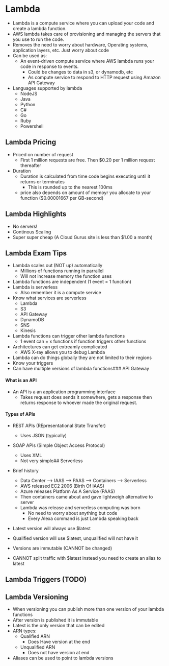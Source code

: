 # Lambda

- Lambda is a compute service where you can upload your code and create a lambda function.
- AWS lambda takes care of provisioning and managing the servers that you use to run the code.
- Removes the need to worry about hardware, Operating systems, application layers, etc. Just worry about code
- Can be used as:
  - An event-driven compute service where AWS lambda runs your code in response to events.
    - Could be changes to data in s3, or dynamodb, etc
    - As compute service to respond to HTTP request using Amazon API Gateway
- Languages supported by lambda
  - NodeJS
  - Java
  - Python
  - C#
  - Go
  - Ruby
  - Powershell

## Lambda Pricing

- Priced on number of request
  - First 1 million requests are free. Then $0.20 per 1 million request thereafter
- Duration
  - Duration is calculated from time code begins executing until it returns or terminates
    - This is rounded up to the nearest 100ms
  - price also depends on amount of memoyr you allocate to your function ($0.00001667 per GB-second)

## Lambda Highlights

- No servers!
- Continous Scaling
- Super super cheap (A Cloud Gurus site is less than $1.00 a month)

## Lambda Exam Tips

- Lambda scales out (NOT up) automatically
  - Millions of functions running in parrallel
  - Will not increase memory the function uses
- Lambda functions are independent (1 event = 1 function)
- Lambda is serverless
  - Also remember it is a compute service
- Know what services are serverless
  - Lambda
  - S3
  - API Gateway
  - DynamoDB
  - SNS
  - Kinesis
- Lambda functions can trigger other lambda functions
  - 1 event can = x functions if function triggers other functions
- Architectures can get extreamly complicated
  - AWS X-ray allows you to debug Lambda
- Lambda can do things globally they are not limited to their regions
- Know your triggers
- Can have multiple versions of lambda functions### API Gateway

#### What is an API

- An API is a an application programming interface
  - Takes request does sends it somewhere, gets a response then returns response to whoever made the original request.

#### Types of APIs

- REST APIs (REpresentational State Transfer)
  - Uses JSON (typically)
- SOAP APIs (Simple Object Access Protocol)
  - Uses XML
  - Not very simple## Serverless

- Brief history
  - Data Center --> IAAS --> PAAS --> Containers --> Serverless
  - AWS  released EC2 2006 (Birth Of IAAS)
  - Azure releases Platform As A Service (PAAS)
  - Then containers came about and gave lightweigh alternative to server
  - Lambda was release and serverless computing was born
    - No need to worry about anything but code
    - Every Alexa command is just Lambda speaking back
- Latest version will always use $latest
- Qualified version will use $latest, unqualified will not have it
- Versions are immutable (CANNOT be changed)
- CANNOT split traffic with $latest instead you need to create an alias to latest

## Lambda Triggers (TODO)

## Lambda Versioning

- When versioning you can publish more than one version of your lambda functions
- After version is published it is immutable
- Latest is the only version that can be edited
- ARN types:
  - Qualified ARN
    - Does Have version at the end
  - Unqualified ARN
    - Does not have version at end
- Aliases can be used to point to lambda versions